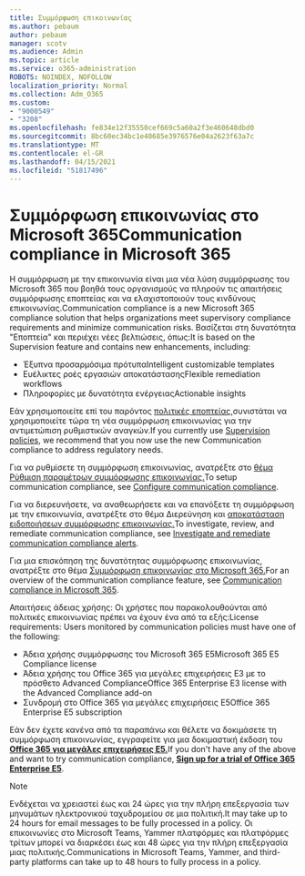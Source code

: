 ```yaml
---
title: Συμμόρφωση επικοινωνίας
ms.author: pebaum
author: pebaum
manager: scotv
ms.audience: Admin
ms.topic: article
ms.service: o365-administration
ROBOTS: NOINDEX, NOFOLLOW
localization_priority: Normal
ms.collection: Adm_O365
ms.custom:
- "9000549"
- "3208"
ms.openlocfilehash: fe834e12f35550cef669c5a60a2f3e460648dbd0
ms.sourcegitcommit: 8bc60ec34bc1e40685e3976576e04a2623f63a7c
ms.translationtype: MT
ms.contentlocale: el-GR
ms.lasthandoff: 04/15/2021
ms.locfileid: "51817496"
---
```

# <a name="communication-compliance-in-microsoft-365"></a><span data-ttu-id="5b977-102">Συμμόρφωση επικοινωνίας στο Microsoft 365</span><span class="sxs-lookup"><span data-stu-id="5b977-102">Communication compliance in Microsoft 365</span></span>

<span data-ttu-id="5b977-103">Η συμμόρφωση με την επικοινωνία είναι μια νέα λύση συμμόρφωσης του Microsoft 365 που βοηθά τους οργανισμούς να πληρούν τις απαιτήσεις συμμόρφωσης εποπτείας και να ελαχιστοποιούν τους κινδύνους επικοινωνίας.</span><span class="sxs-lookup"><span data-stu-id="5b977-103">Communication compliance is a new Microsoft 365 compliance solution that helps organizations meet supervisory compliance requirements and minimize communication risks.</span></span> <span data-ttu-id="5b977-104">Βασίζεται στη δυνατότητα "Εποπτεία" και περιέχει νέες βελτιώσεις, όπως:</span><span class="sxs-lookup"><span data-stu-id="5b977-104">It is based on the Supervision feature and contains new enhancements, including:</span></span>

- <span data-ttu-id="5b977-105">Έξυπνα προσαρμόσιμα πρότυπα</span><span class="sxs-lookup"><span data-stu-id="5b977-105">Intelligent customizable templates</span></span>
- <span data-ttu-id="5b977-106">Ευέλικτες ροές εργασιών αποκατάστασης</span><span class="sxs-lookup"><span data-stu-id="5b977-106">Flexible remediation workflows</span></span>
- <span data-ttu-id="5b977-107">Πληροφορίες με δυνατότητα ενέργειας</span><span class="sxs-lookup"><span data-stu-id="5b977-107">Actionable insights</span></span>

<span data-ttu-id="5b977-108">Εάν χρησιμοποιείτε επί του παρόντος [πολιτικές εποπτείας,](https://docs.microsoft.com/microsoft-365/compliance/supervision-policies)συνιστάται να χρησιμοποιείτε τώρα τη νέα συμμόρφωση επικοινωνίας για την αντιμετώπιση ρυθμιστικών αναγκών.</span><span class="sxs-lookup"><span data-stu-id="5b977-108">If you currently use [Supervision policies](https://docs.microsoft.com/microsoft-365/compliance/supervision-policies), we recommend that you now use the new Communication compliance to address regulatory needs.</span></span>

<span data-ttu-id="5b977-109">Για να ρυθμίσετε τη συμμόρφωση επικοινωνίας, ανατρέξτε στο [θέμα Ρύθμιση παραμέτρων συμμόρφωσης επικοινωνίας.](https://docs.microsoft.com/microsoft-365/compliance/communication-compliance-configure)</span><span class="sxs-lookup"><span data-stu-id="5b977-109">To setup communication compliance, see [Configure communication compliance](https://docs.microsoft.com/microsoft-365/compliance/communication-compliance-configure).</span></span>

<span data-ttu-id="5b977-110">Για να διερευνήσετε, να αναθεωρήσετε και να επανόξετε τη συμμόρφωση με την επικοινωνία, ανατρέξτε στο θέμα Διερεύνηση και [αποκατάσταση ειδοποιήσεων συμμόρφωσης επικοινωνίας.](https://docs.microsoft.com/microsoft-365/compliance/communication-compliance-investigate-remediate)</span><span class="sxs-lookup"><span data-stu-id="5b977-110">To investigate, review, and remediate communication compliance, see [Investigate and remediate communication compliance alerts](https://docs.microsoft.com/microsoft-365/compliance/communication-compliance-investigate-remediate).</span></span>

<span data-ttu-id="5b977-111">Για μια επισκόπηση της δυνατότητας συμμόρφωσης επικοινωνίας, ανατρέξτε στο θέμα [Συμμόρφωση επικοινωνίας στο Microsoft 365.](https://docs.microsoft.com/microsoft-365/compliance/communication-compliance)</span><span class="sxs-lookup"><span data-stu-id="5b977-111">For an overview of the communication compliance feature, see [Communication compliance in Microsoft 365](https://docs.microsoft.com/microsoft-365/compliance/communication-compliance).</span></span>

<span data-ttu-id="5b977-112">Απαιτήσεις άδειας χρήσης: Οι χρήστες που παρακολουθούνται από πολιτικές επικοινωνίας πρέπει να έχουν ένα από τα εξής:</span><span class="sxs-lookup"><span data-stu-id="5b977-112">License requirements: Users monitored by communication policies must have one of the following:</span></span>

- <span data-ttu-id="5b977-113">Άδεια χρήσης συμμόρφωσης του Microsoft 365 E5</span><span class="sxs-lookup"><span data-stu-id="5b977-113">Microsoft 365 E5 Compliance license</span></span>
- <span data-ttu-id="5b977-114">Άδεια χρήσης του Office 365 για μεγάλες επιχειρήσεις E3 με το πρόσθετο Advanced Compliance</span><span class="sxs-lookup"><span data-stu-id="5b977-114">Office 365 Enterprise E3 license with the Advanced Compliance add-on</span></span>
- <span data-ttu-id="5b977-115">Συνδρομή στο Office 365 για μεγάλες επιχειρήσεις E5</span><span class="sxs-lookup"><span data-stu-id="5b977-115">Office 365 Enterprise E5 subscription</span></span>

<span data-ttu-id="5b977-116">Εάν δεν έχετε κανένα από τα παραπάνω και θέλετε να δοκιμάσετε τη συμμόρφωση επικοινωνίας, εγγραφείτε για μια δοκιμαστική έκδοση του **[Office 365 για μεγάλες επιχειρήσεις E5.](https://go.microsoft.com/fwlink/p/?LinkID=698279)**</span><span class="sxs-lookup"><span data-stu-id="5b977-116">If you don't have any of the above and want to try communication compliance, **[Sign up for a trial of Office 365 Enterprise E5](https://go.microsoft.com/fwlink/p/?LinkID=698279)**.</span></span>

> [!NOTE]
> <span data-ttu-id="5b977-117">Ενδέχεται να χρειαστεί έως και 24 ώρες για την πλήρη επεξεργασία των μηνυμάτων ηλεκτρονικού ταχυδρομείου σε μια πολιτική.</span><span class="sxs-lookup"><span data-stu-id="5b977-117">It may take up to 24 hours for email messages to be fully processed in a policy.</span></span> <span data-ttu-id="5b977-118">Οι επικοινωνίες στο Microsoft Teams, Yammer πλατφόρμες και πλατφόρμες τρίτων μπορεί να διαρκέσει έως και 48 ώρες για την πλήρη επεξεργασία μιας πολιτικής.</span><span class="sxs-lookup"><span data-stu-id="5b977-118">Communications in Microsoft Teams, Yammer, and third-party platforms can take up to 48 hours to fully process in a policy.</span></span>
